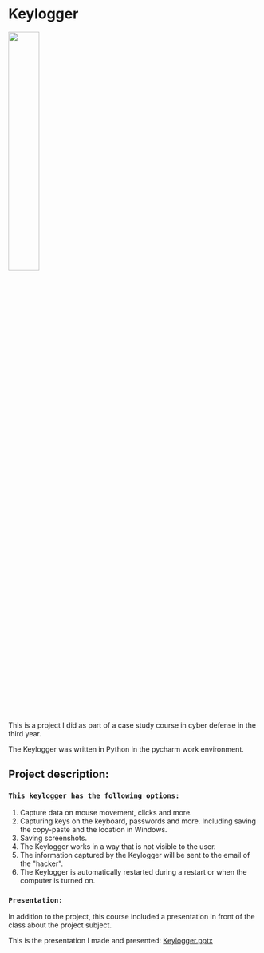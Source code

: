 # Keylogger

<img src="https://user-images.githubusercontent.com/93651794/222966006-e0344c1e-8de8-4d09-b681-b9ec223e0355.png" width="35%" height="35%" ></img>

This is a project I did as part of a case study course in cyber defense in the third year.

The Keylogger was written in Python in the pycharm work environment.

## Project description:

### `This keylogger has the following options:`

1. Capture data on mouse movement, clicks and more.
2. Capturing keys on the keyboard, passwords and more. Including saving the copy-paste and the location in Windows.
3. Saving screenshots.
4. The Keylogger works in a way that is not visible to the user.
5. The information captured by the Keylogger will be sent to the email of the "hacker".
6. The Keylogger is automatically restarted during a restart or when the computer is turned on.

### `Presentation:`

In addition to the project, this course included a presentation in front of the class about the project subject.

This is the presentation I made and presented:
[Keylogger.pptx](https://github.com/michaelilkanayev1997/Keylogger/files/10891989/Keylogger.pptx)
